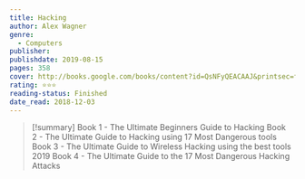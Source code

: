 ```yaml
---
title: Hacking
author: Alex Wagner
genre:
  - Computers
publisher: 
publishdate: 2019-08-15
pages: 358
cover: http://books.google.com/books/content?id=QsNFyQEACAAJ&printsec=frontcover&img=1&zoom=1&source=gbs_api
rating: ⭐⭐⭐
reading-status: Finished
date_read: 2018-12-03
---
```

>[!summary]
>Book 1 - The Ultimate Beginners Guide to Hacking
Book 2 - The Ultimate Guide to Hacking using 17 Most Dangerous tools
Book 3 - The Ultimate Guide to Wireless Hacking using the best tools 2019
Book 4 - The Ultimate Guide to the 17 Most Dangerous Hacking Attacks


